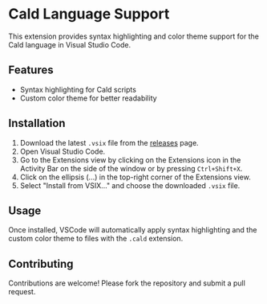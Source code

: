 # Cald Language Support

This extension provides syntax highlighting and color theme support for the Cald language in Visual Studio Code.

## Features

- Syntax highlighting for Cald scripts
- Custom color theme for better readability

## Installation

1. Download the latest `.vsix` file from the [releases](https://github.com/your-repo/releases) page.
2. Open Visual Studio Code.
3. Go to the Extensions view by clicking on the Extensions icon in the Activity Bar on the side of the window or by pressing `Ctrl+Shift+X`.
4. Click on the ellipsis (...) in the top-right corner of the Extensions view.
5. Select "Install from VSIX..." and choose the downloaded `.vsix` file.

## Usage

Once installed, VSCode will automatically apply syntax highlighting and the custom color theme to files with the `.cald` extension.

## Contributing

Contributions are welcome! Please fork the repository and submit a pull request.
